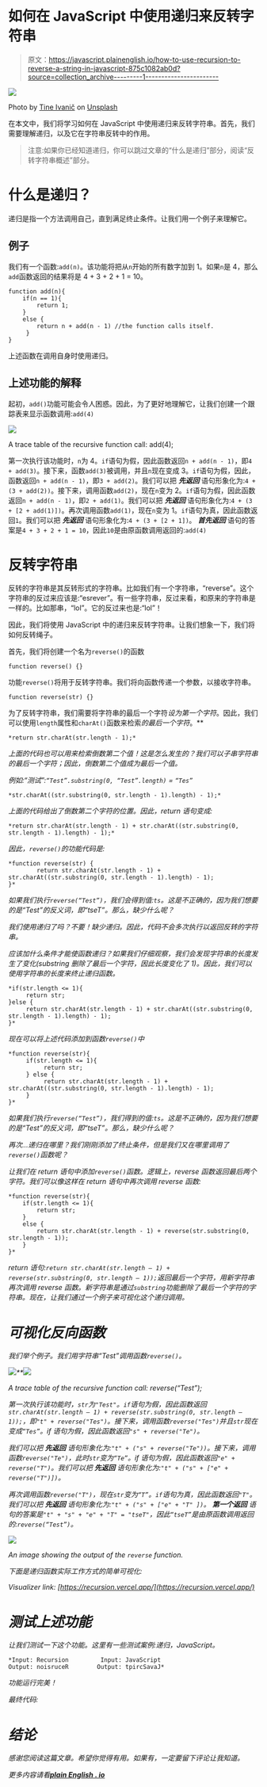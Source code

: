 # 如何在 JavaScript 中使用递归来反转字符串

> 原文：<https://javascript.plainenglish.io/how-to-use-recursion-to-reverse-a-string-in-javascript-875c1082ab0d?source=collection_archive---------1----------------------->

![](img/23702b117d524f512ef5c6b254c764c0.png)

Photo by [Tine Ivanič](https://unsplash.com/@tine999?utm_source=unsplash&utm_medium=referral&utm_content=creditCopyText) on [Unsplash](https://unsplash.com/s/photos/loop?utm_source=unsplash&utm_medium=referral&utm_content=creditCopyText)

在本文中，我们将学习如何在 JavaScript 中使用递归来反转字符串。首先，我们需要理解递归，以及它在字符串反转中的作用。

> 注意:如果你已经知道递归，你可以跳过文章的“什么是递归”部分，阅读“反转字符串概述”部分。

# **什么是递归？**

递归是指一个方法调用自己，直到满足终止条件。让我们用一个例子来理解它。

## 例子

我们有一个函数:`add(n)`。该功能将把从`n`开始的所有数字加到 1。如果`n`是 4，那么`add`函数返回的结果将是 4 + 3 + 2 + 1 = 10。

```
function add(n){
    if(n == 1){ 
        return 1; 
    } 
    else { 
        return n + add(n - 1) //the function calls itself.
     } 
}
```

上述函数在调用自身时使用递归。

## 上述功能的解释

起初，`add()`功能可能会令人困惑。因此，为了更好地理解它，让我们创建一个跟踪表来显示函数调用:`add(4)`

![](img/dabfc280f64988665b4a6b41c28d42fc.png)

A trace table of the recursive function call: add(4);

第一次执行该功能时，`n`为 4。`if`语句为假，因此函数返回`n + add(n - 1)`，即`4 + add(3)`。接下来，函数`add(3)`被调用，并且`n`现在变成 3。`if`语句为假，因此，函数返回`n + add(n - 1)`，即`3 + add(2)`。我们可以把 ***先返回*** 语句形象化为:`4 + (3 + add(2))`。接下来，调用函数`add(2)`，现在`n`变为 2。`if`语句为假，因此函数返回`n + add(n - 1)`，即`2 + add(1)`。我们可以把 ***先返回*** 语句形象化为:`4 + (3 + [2 + add(1)])`。再次调用函数`add(1)`，现在`n`变为 1。`if`语句为真，因此函数返回`1`。我们可以把 ***先返回*** 语句形象化为:`4 + (3 + [2 + 1])`。 ***首先返回*** 语句的答案是`4 + 3 + 2 + 1 = 10`，因此`10`是由原函数调用返回的:`add(4)`

# 反转字符串

反转的字符串是其反转形式的字符串。比如我们有一个字符串，“reverse”。这个字符串的反过来应该是:“esrever”。有一些字符串，反过来看，和原来的字符串是一样的。比如那串，“lol”。它的反过来也是:“lol”！

因此，我们将使用 JavaScript 中的递归来反转字符串。让我们想象一下，我们将如何反转绳子。

首先，我们将创建一个名为`reverse()`的函数

```
function reverse() {}
```

功能`reverse()`将用于反转字符串。我们将向函数传递一个参数，以接收字符串。

```
function reverse(str) {}
```

为了反转字符串，我们需要将字符串的最后一个字符*设为第一个字符*。因此，我们可以使用`length`属性和`charAt()`函数来检索*的最后一个字符*。**

```
*return str.charAt(str.length - 1);*
```

*上面的代码也可以用来检索倒数第二个值！这是怎么发生的？我们可以子串字符串的最后一个字符；因此，倒数第二个值成为最后一个值。*

*例如:“测试”:`“Test”.substring(0, “Test”.length)` = `“Tes”`*

```
*str.charAt((str.substring(0, str.length - 1).length) - 1);*
```

*上面的代码给出了倒数第二个字符的位置。因此，return 语句变成:*

```
*return str.charAt(str.length - 1) + str.charAt((str.substring(0, str.length - 1).length) - 1);*
```

*因此，`reverse()`的功能代码是:*

```
*function reverse(str) { 
        return str.charAt(str.length - 1) + str.charAt((str.substring(0, str.length - 1).length) - 1);
}*
```

*如果我们执行`reverse(“Test”)`，我们会得到值:`ts`。这是不正确的，因为我们想要的是“Test”的反义词，即“tseT”。那么，缺少什么呢？*

*我们使用递归了吗？不要！缺少递归。因此，代码不会多次执行以返回反转的字符串。*

*应该加什么条件才能使函数递归？如果我们仔细观察，我们会发现字符串的长度发生了变化(substring 删除了最后一个字符，因此长度变化了 1)。因此，我们可以使用字符串的长度来终止递归函数。*

```
*if(str.length <= 1){
     return str;
}else { 
     return str.charAt(str.length - 1) + str.charAt((str.substring(0, str.length - 1).length) - 1); 
}*
```

*现在可以将上述代码添加到函数`reverse()`中*

```
*function reverse(str){
     if(str.length <= 1){
          return str;
     } else { 
          return str.charAt(str.length - 1) + str.charAt((str.substring(0, str.length - 1).length) - 1); 
     }
}*
```

*如果我们执行`reverse(“Test”)`，我们得到的值:`ts`。这是不正确的，因为我们想要的是“Test”的反义词，即“tseT”。那么，缺少什么呢？*

*再次…递归在哪里？我们刚刚添加了终止条件，但是我们又在哪里调用了`reverse()`函数呢？*

*让我们在 return 语句中添加`reverse()`函数。逻辑上，reverse 函数返回最后两个字符。我们可以像这样在 return 语句中再次调用 reverse 函数:*

```
*function reverse(str){
    if(str.length <= 1){
        return str;
    }
    else {
        return str.charAt(str.length - 1) + reverse(str.substring(0, str.length - 1));
    }
}*
```

*return 语句:`return str.charAt(str.length — 1) + reverse(str.substring(0, str.length — 1));`返回最后一个字符，用新字符串再次调用 reverse 函数。新字符串是通过`substring`功能删除了最后一个字符的字符串。现在，让我们通过一个例子来可视化这个递归调用。*

# *可视化反向函数*

*我们举个例子。我们用字符串“Test”调用函数`reverse()`。*

*![](img/65bd0befb859a5b60667d76ddfd77338.png)**![](img/a5b49e538a4f17ba0df86562db726861.png)*

*A trace table of the recursive function call: reverse(“Test”);*

*第一次执行该功能时，`str`为`"Test"`。`if`语句为假，因此函数返回`str.charAt(str.length — 1) + reverse(str.substring(0, str.length — 1));`，即`"t" + reverse("Tes")`。接下来，调用函数`reverse("Tes")`并且`str`现在变成`“Tes”`。if 语句为假，因此函数返回`"s" + reverse("Te")`。*

*我们可以把 ***先返回*** 语句形象化为:`"t" + ("s" + reverse("Te"))`。接下来，调用函数`reverse("Te")`，此时`str`变为`“Te”`。if 语句为假，因此函数返回`"e" + reverse("T")`。我们可以把 ***先返回*** 语句形象化为:`"t" + ("s" + ["e" + reverse("T")])`。*

*再次调用函数`reverse("T")`，现在`str`变为`“T”`。`if`语句为真，因此函数返回`"T"`。我们可以把 ***先返回*** 语句形象化为:`"t" + ("s" + ["e" + "T" ])`。 ***第一个返回*** 语句的答案是`"t" + "s" + "e" + "T" = "tseT"`，因此`“tseT”`是由原函数调用返回的:`reverse(“Test”)`。*

*![](img/8e8bd2c6becbbc54f8b3f91e34e30eba.png)*

*An image showing the output of the `reverse` function.*

*下面是递归函数实际工作方式的简单可视化:*

*Visualizer link: [https://recursion.vercel.app/](https://recursion.vercel.app/)*

# *测试上述功能*

*让我们测试一下这个功能。这里有一些测试案例:递归，JavaScript。*

```
*Input: Recursion         Input: JavaScript
Output: noisruceR        Output: tpircSavaJ*
```

*功能运行完美！*

*最终代码:*

# *结论*

*感谢您阅读这篇文章。希望你觉得有用。如果有，一定要留下评论让我知道。*

**更多内容请看*[***plain English . io***](https://plainenglish.io/)*
